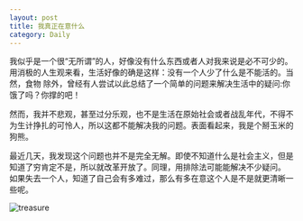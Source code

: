 ```yaml
---
layout: post
title: 我真正在意什么
category: Daily
---
```


我似乎是一个很“无所谓”的人，好像没有什么东西或者人对我来说是必不可少的。用消极的人生观来看，生活好像的确是这样：没有一个人少了什么是不能活的。当然，食物
除外，曾经有人尝试以此总结了一个简单的问题来解决生活中的疑问:你饿了吗？你撑的吧！  

然而，我并不悲观，甚至过分乐观，也不是生活在原始社会或者战乱年代，不得不为生计挣扎的可怜人，所以这都不能解决我的问题。表面看起来，我是个掰玉米的狗熊。  

最近几天，我发现这个问题也并不是完全无解。即使不知道什么是社会主义，但是知道了穷肯定不是，所以就改革开放了。同理，用排除法可能能解决不少疑问。
如果失去一个人，知道了自己会有多难过，那么有多在意这个人是不是就更清晰一些呢。  

![treasure]({{site.baseurl}}/images/treasure.jpg)
